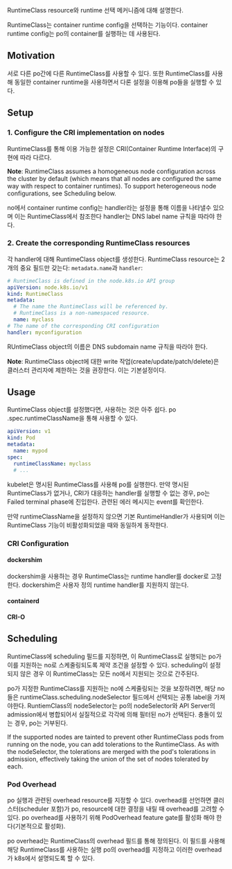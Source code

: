 RuntimeClass resource와 runtime 선택 메커니즘에 대해 설명한다.

RuntimeClass는 container runtime config을 선택하는 기능이다. container runtime config는 po의 container를 실행하는 데 사용된다.

## Motivation
서로 다른 po간에 다른 RuntimeClass를 사용할 수 있다. 또한 RuntimeClass를 사용해 동일한 container runtime을 사용하면서 다론 설정을 이용해 po들을 실행할 수 있다.

## Setup
### 1. Configure the CRI implementation on nodes
RuntimeClass를 통해 이용 가능한 설정은 CRI(Container Runtime Interface)의 구현에 따라 다르다.

**Note**: RuntimeClass assumes a homogeneous node configuration across the cluster by default (which means that all nodes are configured the same way with respect to container runtimes). To support heterogeneous node configurations, see Scheduling below.

no에서 container runtime config는 handler라는 설정을 통해 이름을 나타낼수 있으며 이는 RuntimeClass에서 참조한다 handler는 DNS label name 규칙을 따라야 한다.

### 2. Create the corresponding RuntimeClass resources
각 handler에 대해 RuntimeClass object를 생성한다. RuntimeClass resource는 2개의 중요 필드만 갖는다: `metadata.name`과 `handler`:

``` yaml
# RuntimeClass is defined in the node.k8s.io API group
apiVersion: node.k8s.io/v1
kind: RuntimeClass
metadata:
  # The name the RuntimeClass will be referenced by.
  # RuntimeClass is a non-namespaced resource.
  name: myclass
# The name of the corresponding CRI configuration
handler: myconfiguration
```

RUntimeClass object의 이름은 DNS subdomain name 규칙을 따라야 한다.

**Note**: RuntimeClass object에 대한 write 작업(create/update/patch/delete)은 클러스터 관리자에 제한하는 것을 권장한다. 이는 기본설정이다.

## Usage
RuntimeClass object를 설정했다면, 사용하는 것은 아주 쉽다. po .spec.runtimeClassName을 통해 사용할 수 있다.

``` yaml
apiVersion: v1
kind: Pod
metadata:
  name: mypod
spec:
  runtimeClassName: myclass
  # ...
```

kubelet은 명시된 RuntimeClass를 사용해 po를 실행한다. 만약 명시된 RuntimeClass가 없거나, CRI가 대응하는 handler를 실행할 수 없는 경우, po는 Failed terminal phase에 진입한다. 관련된 에러 메시지는 event를 확인한다.

만약 runtimeClassName을 설정하지 않으면 기본 RuntimeHandler가 사용되며 이는 RuntimeClass 기능이 비활성화되었을 때와 동일하게 동작한다.

### CRI Configuration
#### dockershim
dockershim을 사용하는 경우 RuntimeClass는 runtime handler를 docker로 고정한다. dockershim은 사용자 정의 runtime handler를 지원하지 않는다.

#### containerd

#### CRI-O

## Scheduling
RuntimeClass에 scheduling 필드를 지정하면, 이 RuntimeClass로 실행되는 po가 이를 지원하는 no로 스케줄링되도록 제약 조건을 설정할 수 있다. scheduling이 설정되지 않은 경우 이 RuntimeClass는 모든 no에서 지원되는 것으로 간주된다.

po가 지정한 RuntimeClass를 지원하는 no에 스케줄링되는 것을 보장하려면, 해당 no들은 runtimeClass.scheduling.nodeSelector 필드에서 선택되는 공통 label을 가져야한다. RuntiemClass의 nodeSelector는 po의 nodeSelector와 API Server의 admission에서 병합되어서 실질적으로 각각에 의해 필터된 no가 선택된다. 충돌이 있는 경우, po는 거부된다.

If the supported nodes are tainted to prevent other RuntimeClass pods from running on the node, you can add tolerations to the RuntimeClass. As with the nodeSelector, the tolerations are merged with the pod's tolerations in admission, effectively taking the union of the set of nodes tolerated by each.

### Pod Overhead
po 실행과 관련된 overhead resource를 지정할 수 있다. overhead를 선언하면 클러스터(scheduler 포함)가 po, resource에 대한 결정을 내릴 때 overhead를 고려할 수 있다. po overhead를 사용하기 위해 PodOverhead feature gate를 활성화 해야 한다(기본적으로 활성화).

po overhead는 RuntimeClass의 overhead 필드를 통해 정의된다. 이 필드를 사용해 해당 RuntimeClass를 사용하는 실행 po의 overhead를 지정하고 이러한 overhead가 k8s에서 설명되도록 할 수 있다.